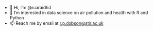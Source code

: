 - 👋 Hi, I’m @ruaraidhd
- 👀 I’m interested in data science on air pollution and health with R and Python
- 📫 Reach me by email at r.p.dobson@stir.ac.uk

